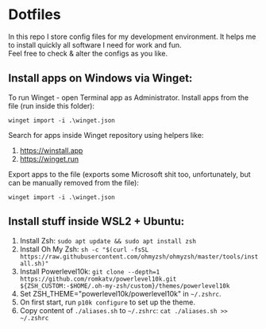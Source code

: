 # Dotfiles

In this repo I store config files for my development environment. It helps me to
install quickly all software I need for work and fun.\
Feel free to check & alter the configs as you like.

## Install apps on Windows via Winget:

To run Winget - open Terminal app as Administrator. Install apps from the file
(run inside this folder):

```
winget import -i .\winget.json
```

Search for apps inside Winget repository using helpers like:

1. https://winstall.app
2. https://winget.run

Export apps to the file (exports some Microsoft shit too, unfortunately, but can
be manually removed from the file):

```
winget import -i .\winget.json
```

## Install stuff inside WSL2 + Ubuntu:

1. Install Zsh: `sudo apt update && sudo apt install zsh`
2. Install Oh My Zsh:
   `sh -c "$(curl -fsSL https://raw.githubusercontent.com/ohmyzsh/ohmyzsh/master/tools/install.sh)"`
3. Install Powerlevel10k:
   `git clone --depth=1 https://github.com/romkatv/powerlevel10k.git ${ZSH_CUSTOM:-$HOME/.oh-my-zsh/custom}/themes/powerlevel10k`
4. Set ZSH_THEME="powerlevel10k/powerlevel10k" in `~/.zshrc`.
5. On first start, run `p10k configure` to set up the theme.
6. Copy content of `./aliases.sh` to `~/.zshrc`: `cat ./aliases.sh >> ~/.zshrc`
